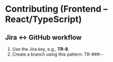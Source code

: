 # Contributing (Frontend – React/TypeScript)

## Jira ↔ GitHub workflow

1. Use the Jira key, e.g., **TR-8**.
2. Create a branch using this pattern: TR-###-<dev>-<short-desc>
